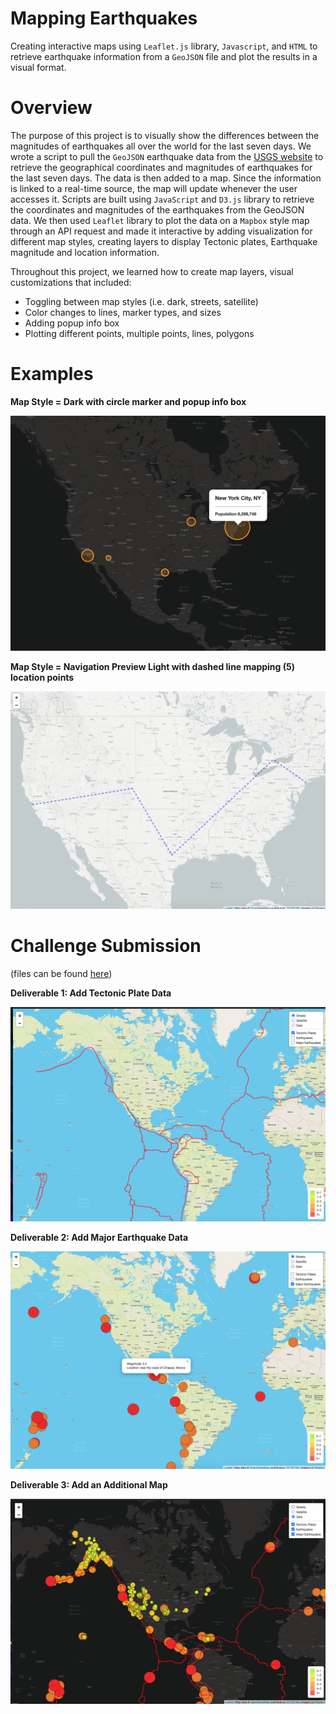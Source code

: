 # Mapping Earthquakes
Creating interactive maps using `Leaflet.js` library, `Javascript`, and `HTML` to retrieve earthquake information from a `GeoJSON` file and plot the results in a visual format.

# Overview

The purpose of this project is to visually show the differences between the magnitudes of earthquakes all over the world for the last seven days. We wrote a script to pull the `GeoJSON` earthquake data from the [USGS website](https://earthquake.usgs.gov/earthquakes/feed/v1.0/geojson.php) to retrieve the geographical coordinates and magnitudes of earthquakes for the last seven days. The data is then added to a map. Since the information is linked to a real-time source, the map will update whenever the user accesses it. Scripts are built using  `JavaScript` and `D3.js` library to retrieve the coordinates and magnitudes of the earthquakes from the GeoJSON data. We then used `Leaflet` library to plot the data on a `Mapbox` style map through an API request and made it interactive by adding visualization for different map styles, creating layers to display Tectonic plates, Earthquake magnitude and location information. 

Throughout this project, we learned how to create map layers, visual customizations that included:

* Toggling between map styles (i.e. dark, streets, satellite)
* Color changes to lines, marker types, and sizes
* Adding popup info box
* Plotting different points, multiple points, lines, polygons

# Examples

**Map Style = Dark with circle marker and popup info box**

![darkpop](https://github.com/clondon0792/Mapping_Earthquakes/blob/main/Earthquake_Challenge/Images/DarkPOP.png)

**Map Style = Navigation Preview Light with dashed line mapping (5) location points**

![dashed](https://github.com/clondon0792/Mapping_Earthquakes/blob/main/Earthquake_Challenge/Images/DashedLines.png)

# Challenge Submission 
(files can be found [here](https://github.com/clondon0792/Mapping_Earthquakes/blob/main/Earthquake_Challenge/))

**Deliverable 1: Add Tectonic Plate Data**

![tect](https://github.com/clondon0792/Mapping_Earthquakes/blob/main/Earthquake_Challenge/Images/DEL1-Tectonic.png)

**Deliverable 2: Add Major Earthquake Data**

![MajorEQ](https://github.com/clondon0792/Mapping_Earthquakes/blob/main/Earthquake_Challenge/Images/DEL2-MajorEQ.png)

**Deliverable 3: Add an Additional Map**

![AddMap](https://github.com/clondon0792/Mapping_Earthquakes/blob/main/Earthquake_Challenge/Images/Del3AddingMapType.png)
